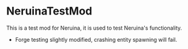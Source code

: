 # NeruinaTestMod

This is a test mod for Neruina, it is used to test Neruina's functionality.

- Forge testing slightly modified, crashing entity spawning will fail.